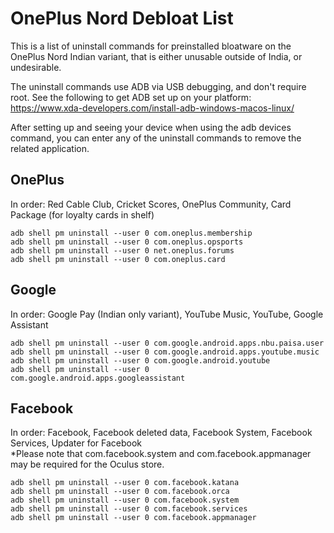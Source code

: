 # OnePlus Nord Debloat List

This is a list of uninstall commands for preinstalled bloatware on the OnePlus Nord Indian variant, that is either unusable outside of India, or undesirable.

The uninstall commands use ADB via USB debugging, and don't require root. See the following to get ADB set up on your platform: https://www.xda-developers.com/install-adb-windows-macos-linux/

After setting up and seeing your device when using the adb devices command, you can enter any of the uninstall commands to remove the related application.

## OnePlus
In order: Red Cable Club, Cricket Scores, OnePlus Community, Card Package (for loyalty cards in shelf)  
```
adb shell pm uninstall --user 0 com.oneplus.membership  
adb shell pm uninstall --user 0 com.oneplus.opsports  
adb shell pm uninstall --user 0 net.oneplus.forums  
adb shell pm uninstall --user 0 com.oneplus.card
```

## Google  
In order: Google Pay (Indian only variant), YouTube Music, YouTube, Google Assistant
```
adb shell pm uninstall --user 0 com.google.android.apps.nbu.paisa.user
adb shell pm uninstall --user 0 com.google.android.apps.youtube.music
adb shell pm uninstall --user 0 com.google.android.youtube
adb shell pm uninstall --user 0 com.google.android.apps.googleassistant
```

## Facebook  
In order: Facebook, Facebook deleted data, Facebook System, Facebook Services, Updater for Facebook  
*Please note that com.facebook.system and com.facebook.appmanager may be required for the Oculus store.
```
adb shell pm uninstall --user 0 com.facebook.katana  
adb shell pm uninstall --user 0 com.facebook.orca  
adb shell pm uninstall --user 0 com.facebook.system  
adb shell pm uninstall --user 0 com.facebook.services  
adb shell pm uninstall --user 0 com.facebook.appmanager 
```
